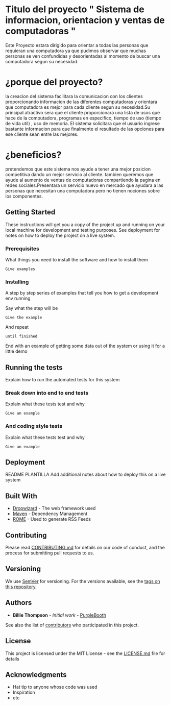 # Titulo del proyecto " Sistema de informacion, orientacion y ventas de computadoras "

Este Proyecto estara dirigido para orientar a todas las personas que requieran una computadora 
ya que pudimos observar que muchas personas se ven confundidas y desorientadas al momento de buscar una computadora segun su necesidad. 

# ¿porque del proyecto?
la creacion del sistema facilitara la comunicacion con los clientes proporcionando informacion de las diferentes computadoras y orientara que computadora es mejor para cada cliente segun su necesidad.Su principal atractivo sera que el cliente proporcionara una lista de usos que hace de la computadora, programas en especifico, tiempo de uso (tiempo de vida util) , uso de memoria. El sistema solicitara que el usuario ingrese bastante informacion para que finalmente el 
resultado de las opciones para ese cliente sean entre las mejores. 

# ¿beneficios?
pretendemos que este sistema nos ayude a tener una mejor posicion competitiva dando un mejor servicio al cliente.
tambien queremos que ayude al aumento de ventas de computadoras compartiendo la pagina en redes sociales.Presentara un servicio nuevo en mercado que ayudara a las personas que necesitan una computadora pero no tienen nociones sobre los componentes.



## Getting Started

These instructions will get you a copy of the project up and running on your local machine for development and testing purposes. See deployment for notes on how to deploy the project on a live system.

### Prerequisites

What things you need to install the software and how to install them

```
Give examples
```

### Installing

A step by step series of examples that tell you how to get a development env running

Say what the step will be

```
Give the example
```

And repeat

```
until finished
```

End with an example of getting some data out of the system or using it for a little demo

## Running the tests

Explain how to run the automated tests for this system

### Break down into end to end tests

Explain what these tests test and why

```
Give an example
```

### And coding style tests

Explain what these tests test and why

```
Give an example
```

## Deployment
README PLANTILLA
Add additional notes about how to deploy this on a live system

## Built With

* [Dropwizard](http://www.dropwizard.io/1.0.2/docs/) - The web framework used
* [Maven](https://maven.apache.org/) - Dependency Management
* [ROME](https://rometools.github.io/rome/) - Used to generate RSS Feeds

## Contributing

Please read [CONTRIBUTING.md](https://gist.github.com/PurpleBooth/b24679402957c63ec426) for details on our code of conduct, and the process for submitting pull requests to us.

## Versioning

We use [SemVer](http://semver.org/) for versioning. For the versions available, see the [tags on this repository](https://github.com/your/project/tags). 

## Authors

* **Billie Thompson** - *Initial work* - [PurpleBooth](https://github.com/PurpleBooth)

See also the list of [contributors](https://github.com/your/project/contributors) who participated in this project.

## License

This project is licensed under the MIT License - see the [LICENSE.md](LICENSE.md) file for details

## Acknowledgments

* Hat tip to anyone whose code was used
* Inspiration
* etc
